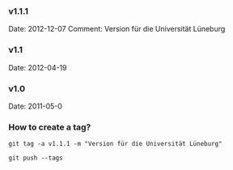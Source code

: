 ### v1.1.1 

Date: 2012-12-07
Comment: Version für die Universität Lüneburg

### v1.1 

Date: 2012-04-19

### v1.0 

Date: 2011-05-0

### How to create a tag?

``git tag -a v1.1.1 -m "Version für die Universität Lüneburg"``

``git push --tags``